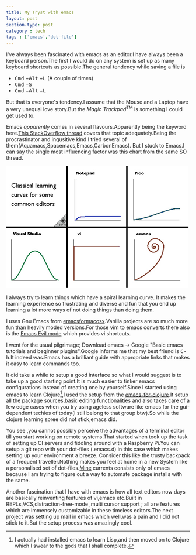 ```yaml
---
title: My Tryst with emacs
layout: post
section-type: post
category : tech
tags : ['emacs','dot-file']
---
```


I've always been fascinated with emacs as an editor.I have always been a
keyboard person.The first I would do on any system is set up as many
keyboard shortcuts as possible.The general tendency while saving a file is 

 -	<kbd>Cmd</kbd> +<kbd>Alt</kbd> +<kbd>L</kbd> (A couple of times)
 -  <kbd>Cmd</kbd> +<kbd>S</kbd>
 -  <kbd>Cmd</kbd> +<kbd>Alt</kbd> +<kbd>L</kbd> 

But that is everyone's tendency.I assume that the Mouse and a Laptop
have a very unequal love story.But the _Magic Trackpad_<sup>TM</sup>
is something I could get used to.


Emacs _apparently_ comes in several flavours.Apparently being the
keyword here.[This StackOverflow thread][1] covers that topic
adequately.Being the procrastinator and inqusitive kind I
tried several of them(Aquamacs,Spacemacs,Emacs,CarbonEmacs).
But I stuck to Emacs.I can say the single most influencing
factor was this chart from the same SO thread.

![TextEditorChart](/img/posts/text_editor_charts.jpg)

I always try to learn things which have a spiral learning curve.
It makes the learning experience so frustrating and diverse and fun
that you end up learning a lot more ways of not doing things than doing them.

I uses Gnu Emacs from [emacsformacosx][2].Vanilla projects are so much more fun
 than heavily moded versions.For those vim to emacs converts there also is the
 [Emacs Evil mode][3] which provides vi shortcuts.

I went for the usual pilgrimage; Download emacs -> Google "Basic emacs tutorials
and beginner plugins".Google informs me that my best friend is <kbd>C-h</kbd>.It
indeed was.Emacs has a brilliant guide with appropriate links that makes it easy
to learn commands too.

It did take a while to setup a good interface so what I would suggest is to take
up a good starting point.It is much easier to tinker emacs configurations
instead of creating one by yourself.Since I started using emacs to learn
Clojure[^1],I used the setup from the [emacs-for-clojure][4].It setup all the
package sources,basic editing functionalities and also takes care of a few edge
cases when you try using ageless software like emacs for the  gui-dependent
techies of today(I still belong to that group btw).So while the clojure learning
spree did not stick,emacs did.

You see ,you cannot possibly perceive the advantages of a terminal editor till
you start working on remote systems.That started when took up the task of
setting up CI servers and fiddling around with a Raspberry Pi.You can setup a
git repo with your dot-files (.emacs.d) in this case which makes setting up your
environment a breeze. Consider this like the trusty backpack of a frequent
traveller.Nothing makes you feel at home in a new System like a personalised
 set of dot-files.[Mine][5] currents consists only of emacs because I am trying
 to figure out a way to automate package installs with the same.
 
 Another fascination that I have with emacs is how all text editors now days are
 basically reinventing features of vi,emacs etc.Built in
 REPLs,VCS,distraction-free-mode ,multi cursor support ; all are features which
 are immensely customizable in these timeless editors.The next project was
 setting up mail in emacs which well,was a pain and I did not stick to it.But
 the setup process was amazingly cool.


[1]:http://stackoverflow.com/questions/1430164/differences-between-emacs-and-vim
[2]:https://emacsformacosx.com/
[3]:https://www.emacswiki.org/emacs/Evil
[4]:https://github.com/flyingmachine/emacs-for-clojure
[5]:https://github.com/droidekas/dot-files

[^1]:I actually had installed emacs to learn Lisp,and then moved on to Clojure which I swear to the gods that I shall complete.
